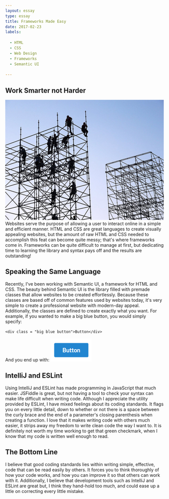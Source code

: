 ```yaml
---
layout: essay
type: essay
title: Frameworks Made Easy
date: 2017-02-23
labels:

  - HTML
  - CSS
  - Web Design
  - Frameworks
  - Semantic UI
  
---
```


## Work Smarter not Harder ##
<img class="ui medium right floated image" src="/images/framework.jpg">
Websites serve the purpose of allowing a user to interact online in a simple and efficient manner.  HTML and CSS are great languages to create visually appealing websites, but the amount of raw HTML and CSS needed to accomplish this feat can become quite messy; that's where frameworks come in.  Frameworks can be quite difficult to manage at first, but dedicating time to learning the library and syntax pays off and the results are outstanding!

## Speaking the Same Language ##

Recently, I've been working with Semantic UI, a framework for HTML and CSS.  The beauty behind Semantic UI is the library filled with premade classes that allow websites to be created effortlessly.  Because these classes are based off of common features used by websites today, it's very simple to create a professional website with modern-day appeal.  Additionally, the classes are defined to create exactly what you want.  For example, if you wanted to make a big blue button, you would simply specify:

`<div class = "big blue button">Button</div>`

And you end up with: <img class="ui medium right floated image" src="/images/button.png">

## IntelliJ and ESLint ##
Using IntelliJ and ESLint has made programming in JavaScript that much easier.  JSFiddle is great, but not having a tool to check your syntax can make life difficult when writing code.  Although I appreciate the utility provided by ESLint, I have mixed feelings about its coding standards.  It flags you on every little detail, down to whether or not there is a space between the curly brace and the end of a parameter's closing parenthesis when creating a function.  I love that it makes writing code with others much easier, it strips away my freedom to write clean code the way I want to.  It is definitely not worth my time working to get that green checkmark, when I know that my code is written well enough to read.

## The Bottom Line ##
I believe that good coding standards lies within writing simple, effective, code that can be read easily by others.  It forces you to think thoroughly of how your code works, and how you can improve it so that others can work with it.  Additionally, I believe that development tools such as IntelliJ and ESLint are great but, I think they hand-hold too much, and could ease up a little on correcting every little mistake.

